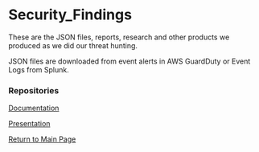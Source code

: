# Security_Findings

These are the JSON files, reports, research and other products we produced as we did our threat hunting. 

JSON files are downloaded from event alerts in AWS GuardDuty or Event Logs from Splunk. 

### Repositories

[Documentation](https://github.com/Cerulean-Shield/Documentation)

[Presentation](https://github.com/Cerulean-Shield/Presentation)

[Return to Main Page](https://github.com/Cerulean-Shield)

